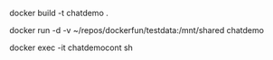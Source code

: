

 docker build -t chatdemo .

 docker run -d  -v ~/repos/dockerfun/testdata:/mnt/shared chatdemo


docker exec -it chatdemocont sh